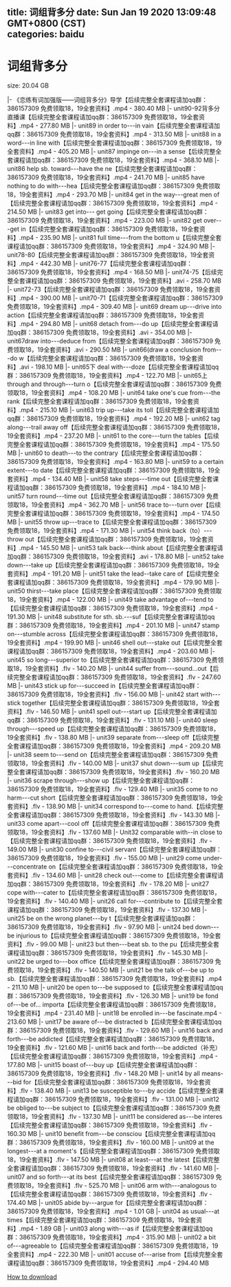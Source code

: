 
title: 词组背多分
date: Sun Jan 19 2020 13:09:48 GMT+0800 (CST)    
categories: baidu
---

# 词组背多分
size: 20.04 GB
 
 
|- 《恋练有词加强版——词组背多分》导学【后续完整全套课程请加qq群：386157309 免费领取18，19全套资料】.mp4 - 380.40 MB
|- unit90-92背多分直播课【后续完整全套课程请加qq群：386157309 免费领取18，19全套资料】.mp4 - 277.80 MB
|- unit89 in order to---in vain【后续完整全套课程请加qq群：386157309 免费领取18，19全套资料】.mp4 - 313.50 MB
|- unit88 in a word---in line with【后续完整全套课程请加qq群：386157309 免费领取18，19全套资料】.mp4 - 405.20 MB
|- unit87 impinge on---in a sense【后续完整全套课程请加qq群：386157309 免费领取18，19全套资料】.mp4 - 368.10 MB
|- unit86 help sb. toward---have the ne【后续完整全套课程请加qq群：386157309 免费领取18，19全套资料】.mp4 - 241.70 MB
|- unit85 have nothing to do with---hea【后续完整全套课程请加qq群：386157309 免费领取18，19全套资料】.mp4 - 293.70 MB
|- unit84 get in the way---great men of【后续完整全套课程请加qq群：386157309 免费领取18，19全套资料】.mp4 - 214.50 MB
|- unit83 get into--- get going【后续完整全套课程请加qq群：386157309 免费领取18，19全套资料】.mp4 - 223.00 MB
|- unit82 get over---get in【后续完整全套课程请加qq群：386157309 免费领取18，19全套资料】.mp4 - 235.90 MB
|- unit81 full time---from the bottom u【后续完整全套课程请加qq群：386157309 免费领取18，19全套资料】.mp4 - 324.90 MB
|- unit78-80【后续完整全套课程请加qq群：386157309 免费领取18，19全套资料】.mp4 - 442.30 MB
|- unit76-77【后续完整全套课程请加qq群：386157309 免费领取18，19全套资料】.mp4 - 168.50 MB
|- unit74-75【后续完整全套课程请加qq群：386157309 免费领取18，19全套资料】.avi - 258.70 MB
|- unit72-73【后续完整全套课程请加qq群：386157309 免费领取18，19全套资料】.mp4 - 390.00 MB
|- unit70-71【后续完整全套课程请加qq群：386157309 免费领取18，19全套资料】.mp4 - 309.40 MB
|- unit69 dream up---drive into action【后续完整全套课程请加qq群：386157309 免费领取18，19全套资料】.mp4 - 294.80 MB
|- unit68 detach from---do up【后续完整全套课程请加qq群：386157309 免费领取18，19全套资料】.avi - 354.00 MB
|- unit67draw into---deduce from【后续完整全套课程请加qq群：386157309 免费领取18，19全套资料】.avi - 290.50 MB
|- unit66(draw a conclusion from---do w【后续完整全套课程请加qq群：386157309 免费领取18，19全套资料】.avi - 198.10 MB
|- unit65下 deal with---doze【后续完整全套课程请加qq群：386157309 免费领取18，19全套资料】.mp4 - 122.70 MB
|- unit65上 through and through---turn o【后续完整全套课程请加qq群：386157309 免费领取18，19全套资料】.mp4 - 108.20 MB
|- unit64 take one's cue from---the rank【后续完整全套课程请加qq群：386157309 免费领取18，19全套资料】.mp4 - 215.10 MB
|- unit63 trip up---take its toll【后续完整全套课程请加qq群：386157309 免费领取18，19全套资料】.mp4 - 192.20 MB
|- unit62 tag along---trail away off【后续完整全套课程请加qq群：386157309 免费领取18，19全套资料】.mp4 - 237.20 MB
|- unit61 to the core---turn the tables【后续完整全套课程请加qq群：386157309 免费领取18，19全套资料】.mp4 - 175.50 MB
|- unit60 to death---to the contrary【后续完整全套课程请加qq群：386157309 免费领取18，19全套资料】.mp4 - 163.80 MB
|- unit59 to a certain extent---to date【后续完整全套课程请加qq群：386157309 免费领取18，19全套资料】.mp4 - 134.40 MB
|- unit58 take steps---time out【后续完整全套课程请加qq群：386157309 免费领取18，19全套资料】.mp4 - 184.10 MB
|- unit57 turn round---time out【后续完整全套课程请加qq群：386157309 免费领取18，19全套资料】.mp4 - 362.70 MB
|- unit56 trace to---turn over【后续完整全套课程请加qq群：386157309 免费领取18，19全套资料】.mp4 - 174.50 MB
|- unit55 throw up---trace to【后续完整全套课程请加qq群：386157309 免费领取18，19全套资料】.mp4 - 171.30 MB
|- unit54 think back（to）---throw out【后续完整全套课程请加qq群：386157309 免费领取18，19全套资料】.mp4 - 145.50 MB
|- unit53 talk back---think about【后续完整全套课程请加qq群：386157309 免费领取18，19全套资料】.avi - 178.80 MB
|- unit52 take down---take up【后续完整全套课程请加qq群：386157309 免费领取18，19全套资料】.mp4 - 191.20 MB
|- unit51 take the lead--take care of【后续完整全套课程请加qq群：386157309 免费领取18，19全套资料】.mp4 - 179.90 MB
|- unit50 thirst---take place【后续完整全套课程请加qq群：386157309 免费领取18，19全套资料】.mp4 - 122.00 MB
|- unit49 take advantage of---tend to【后续完整全套课程请加qq群：386157309 免费领取18，19全套资料】.mp4 - 191.30 MB
|- unit48 substitute for sth. sb.---suf【后续完整全套课程请加qq群：386157309 免费领取18，19全套资料】.mp4 - 201.10 MB
|- unit47 stamp on---stumble across【后续完整全套课程请加qq群：386157309 免费领取18，19全套资料】.mp4 - 199.90 MB
|- unit46 shell out---stake out【后续完整全套课程请加qq群：386157309 免费领取18，19全套资料】.mp4 - 203.60 MB
|- unit45 so long---superior to【后续完整全套课程请加qq群：386157309 免费领取18，19全套资料】.flv - 140.20 MB
|- unit44 suffer from---sound...out【后续完整全套课程请加qq群：386157309 免费领取18，19全套资料】.flv - 247.60 MB
|- unit43 stick up for---succeed in【后续完整全套课程请加qq群：386157309 免费领取18，19全套资料】.flv - 156.00 MB
|- unit42 start with---stick together【后续完整全套课程请加qq群：386157309 免费领取18，19全套资料】.flv - 146.50 MB
|- unit41 spell out---start up【后续完整全套课程请加qq群：386157309 免费领取18，19全套资料】.flv - 131.10 MB
|- unit40 sleep through---speed  up【后续完整全套课程请加qq群：386157309 免费领取18，19全套资料】.flv - 138.80 MB
|- unit39 separate from---sleep off【后续完整全套课程请加qq群：386157309 免费领取18，19全套资料】.mp4 - 209.20 MB
|- unit38 seem to---send on【后续完整全套课程请加qq群：386157309 免费领取18，19全套资料】.flv - 140.00 MB
|- unit37 shut down---sum up【后续完整全套课程请加qq群：386157309 免费领取18，19全套资料】.flv - 160.20 MB
|- unit36 scrape through---show up【后续完整全套课程请加qq群：386157309 免费领取18，19全套资料】.flv - 129.40 MB
|- unit35 come to no harm---cut short【后续完整全套课程请加qq群：386157309 免费领取18，19全套资料】.flv - 138.90 MB
|- unit34 correspond to---come to hand.【后续完整全套课程请加qq群：386157309 免费领取18，19全套资料】.flv - 143.30 MB
|- unit33 come apart---cool off【后续完整全套课程请加qq群：386157309 免费领取18，19全套资料】.flv - 137.60 MB
|- Unit32 comparable with--in close to【后续完整全套课程请加qq群：386157309 免费领取18，19全套资料】.flv - 149.00 MB
|- unit30 confine to---civil servant【后续完整全套课程请加qq群：386157309 免费领取18，19全套资料】.flv - 155.00 MB
|- unit29 come under---concentrate on【后续完整全套课程请加qq群：386157309 免费领取18，19全套资料】.flv - 134.60 MB
|- unit28 check out---come to【后续完整全套课程请加qq群：386157309 免费领取18，19全套资料】.flv - 178.20 MB
|- unit27 cope with---cater to【后续完整全套课程请加qq群：386157309 免费领取18，19全套资料】.flv - 140.40 MB
|- unit26 call for---contribute to【后续完整全套课程请加qq群：386157309 免费领取18，19全套资料】.flv - 137.30 MB
|- unit25 be on the wrong planet---by t【后续完整全套课程请加qq群：386157309 免费领取18，19全套资料】.flv - 97.90 MB
|- unit24 bed down---be injurious to【后续完整全套课程请加qq群：386157309 免费领取18，19全套资料】.flv - 99.00 MB
|- unit23 but then---beat sb. to the pu【后续完整全套课程请加qq群：386157309 免费领取18，19全套资料】.flv - 145.30 MB
|- unit22 be urged to---box office【后续完整全套课程请加qq群：386157309 免费领取18，19全套资料】.flv - 140.50 MB
|- unit21 be the talk of---be up to sb.【后续完整全套课程请加qq群：386157309 免费领取18，19全套资料】.mp4 - 211.10 MB
|- unit20 be open to---be supposed to【后续完整全套课程请加qq群：386157309 免费领取18，19全套资料】.flv - 126.30 MB
|- unit19 be fond of---be of... importa【后续完整全套课程请加qq群：386157309 免费领取18，19全套资料】.mp4 - 231.40 MB
|- unit18 be enrolled in---be fascinate.mp4 - 213.60 MB
|- unit17 be aware of---be distracted b【后续完整全套课程请加qq群：386157309 免费领取18，19全套资料】.flv - 129.60 MB
|- unit16 back and forth---be addicted【后续完整全套课程请加qq群：386157309 免费领取18，19全套资料】.flv - 121.60 MB
|- unit16 back and forth---be addicted（补充）【后续完整全套课程请加qq群：386157309 免费领取18，19全套资料】.mp4 - 177.80 MB
|- unit15 boast of---buy up【后续完整全套课程请加qq群：386157309 免费领取18，19全套资料】.flv - 148.20 MB
|- unit14 by all means---bid for【后续完整全套课程请加qq群：386157309 免费领取18，19全套资料】.flv - 138.40 MB
|- unit13 be susceptible to---by accide【后续完整全套课程请加qq群：386157309 免费领取18，19全套资料】.flv - 131.00 MB
|- unit12 be obliged to---be subject to【后续完整全套课程请加qq群：386157309 免费领取18，19全套资料】.flv - 137.30 MB
|- unit11 be considered as---be interes【后续完整全套课程请加qq群：386157309 免费领取18，19全套资料】.flv - 160.30 MB
|- unit10 benefit from---be consciou【后续完整全套课程请加qq群：386157309 免费领取18，19全套资料】.flv - 160.00 MB
|- unit09 at the longest---at a moment's【后续完整全套课程请加qq群：386157309 免费领取18，19全套资料】.flv - 147.50 MB
|- unit08 at least---at the latest【后续完整全套课程请加qq群：386157309 免费领取18，19全套资料】.flv - 141.60 MB
|- unit07 and so forth---at its best【后续完整全套课程请加qq群：386157309 免费领取18，19全套资料】.flv - 525.70 MB
|- unit06 arm with---analogous to【后续完整全套课程请加qq群：386157309 免费领取18，19全套资料】.flv - 174.40 MB
|- unit05 abide by---argue for【后续完整全套课程请加qq群：386157309 免费领取18，19全套资料】.mp4 - 1.01 GB
|- unit04 as usual---at times【后续完整全套课程请加qq群：386157309 免费领取18，19全套资料】.mp4 - 1.89 GB
|- unit03 along with---as if【后续完整全套课程请加qq群：386157309 免费领取18，19全套资料】.mp4 - 315.90 MB
|- unit02 a bit of---agreeable to【后续完整全套课程请加qq群：386157309 免费领取18，19全套资料】.mp4 - 222.30 MB
|- unit01 accuse of---arise from【后续完整全套课程请加qq群：386157309 免费领取18，19全套资料】.mp4 - 294.40 MB

[How to download](https://bpcam.bemobtrk.com/go/2ceec3aa-1ca2-46d6-b9ff-aaa5c184517c?jno=235)